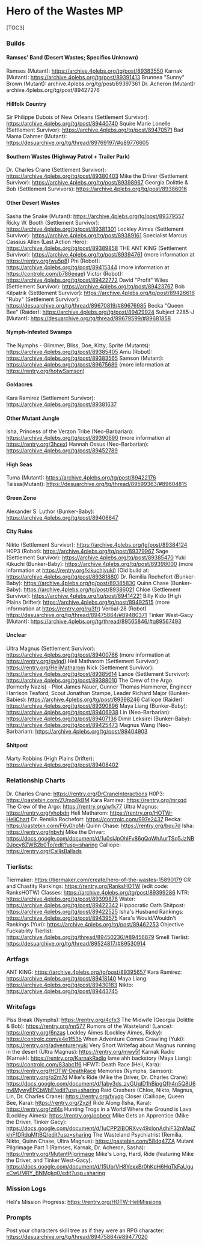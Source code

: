 # Hero of the Wastes MP

[TOC3]

### Builds
#### Ramses' Band (Desert Wastes; Specifics Unknown)
Ramses (Mutant): https://archive.4plebs.org/tg/post/89383550
Karnak (Mutant): https://archive.4plebs.org/tg/post/89391413
Brunnea "Sunny" Brown (Mutant): archive.4plebs.org/tg/post/89397361
Dr. Acheron (Mutant): archive.4plebs.org/tg/post/89427276
#### Hillfolk Country
Sir Philippe Dubois of New Orleans (Settlement Survivor): https://archive.4plebs.org/tg/post/89440740
Squire Marie Lonelle (Settlement Survivor): https://archive.4plebs.org/tg/post/89470571 
Bad Mama Dahmer (Mutant): https://desuarchive.org/tg/thread/89769197/#q89776605
#### Southern Wastes (Highway Patrol + Trailer Park)
Dr. Charles Crane (Settlement Survivor): https://archive.4plebs.org/tg/post/89380403
Mike the Driver (Settlement Survivor): https://archive.4plebs.org/tg/post/89398967
Georgia Dolittle & Bob (Settlement Survivors): https://archive.4plebs.org/tg/post/89386016
#### Other Desert Wastes
Sasha the Snake (Mutant): https://archive.4plebs.org/tg/post/89379557
Ricky W. Booth (Settlement Survivor): https://archive.4plebs.org/tg/post/89381301
Lockley Aimes (Settlement Survivor): https://archive.4plebs.org/tg/post/89389161
Specialist Marcus Cassius Allen (Last Action Hero): https://archive.4plebs.org/tg/post/89389858
THE ANT KING (Settlement Survivor): https://archive.4plebs.org/tg/post/89394761 (more information at https://rentry.org/wu5p8)
Phi (Robot): https://archive.4plebs.org/tg/post/89415344 (more information at https://controlc.com/b786eeae)
Victor (Robot): https://archive.4plebs.org/tg/post/89422772
David "Profit" Wiles (Settlement Survivor): https://archive.4plebs.org/tg/post/89423767
Bob Kilpatrik (Settlement Survivor): https://archive.4plebs.org/tg/post/89426616
"Ruby" (Settlement Survivor): https://desuarchive.org/tg/thread/89670819/#89676985
Becka "Queen Bee" (Raider): https://archive.4plebs.org/tg/post/89429924
Subject 2285-J (Mutant): https://desuarchive.org/tg/thread/89679599/#89681858
#### Nymph-Infested Swamps
The Nymphs - Glimmer, Bliss, Doe, Kitty, Sprite (Mutants): https://archive.4plebs.org/tg/post/89385405
Amu (Robot): https://archive.4plebs.org/tg/post/89383565
Samson (Mutant): https://archive.4plebs.org/tg/post/89675689 (more information at https://rentry.org/hotwSamson)
#### Goldacres
Kara Ramirez (Settlement Survivor): https://archive.4plebs.org/tg/post/89381637
#### Other Mutant Jungle
Isha, Princess of the Verzon Tribe (Neo-Barbarian): https://archive.4plebs.org/tg/post/89390690 (more information at https://rentry.org/3hcex)
Hannah Ossus (Neo-Barbarian): https://archive.4plebs.org/tg/post/89452789 
#### High Seas
Tuma (Mutant): https://archive.4plebs.org/tg/post/89422176
Taissa(Mutant): https://desuarchive.org/tg/thread/89599363/#89604815
#### Green Zone
Alexander S. Luthor (Bunker-Baby): https://archive.4plebs.org/tg/post/89406647
#### City Ruins
Nikto (Settlement Survivor): https://archive.4plebs.org/tg/post/89384124
H0P3 (Robot): https://archive.4plebs.org/tg/post/89379967
Sage (Settlement Survivor): https://archive.4plebs.org/tg/post/89385470
Yuki Kikuchi (Bunker-Baby): https://archive.4plebs.org/tg/post/89398000 (more information at https://rentry.org/kikuchiyuki)
(Old build at: https://archive.4plebs.org/tg/post/89381880)
Dr. Remilia Rochefort (Bunker-Baby): https://archive.4plebs.org/tg/post/89385830
Quinn Chase (Bunker-Baby): https://archive.4plebs.org/tg/post/89386021
Chloe (Settlement Survivor): https://archive.4plebs.org/tg/post/89414221
Billy Kido (High Plains Drifter): https://archive.4plebs.org/tg/post/89492515 (more information at https://rentry.org/ru3fr)
Verbal-28 (Robot) https://desuarchive.org/tg/thread/89475864/#89480371
Tinker West-Gacy (Mutant): https://archive.4plebs.org/tg/thread/89565846/#q89567493
#### Unclear
Ultra Magnus (Settlement Survivor): https://archive.4plebs.org/tg/post/89400766 (more information at https://rentry.org/gvigd)
Heli Matharom (Settlement Survivor): https://rentry.org/HeliMatharom
Nick (Settlement Survivor): https://archive.4plebs.org/tg/post/89385614
Lance (Settlement Survivor): https://archive.4plebs.org/tg/post/89388010
The Crew of the Argo (formerly Nazis) - Pilot James Nauer, Gunner Thomas Hammerer, Engineer Harrison Teaford, Scout Jonathan Stampe, Leader Richard Major (Bunker-Babies): https://archive.4plebs.org/tg/post/89398246
Calliope (Raider): https://archive.4plebs.org/tg/post/89390896
Maya Liang (Bunker-Baby): https://archive.4plebs.org/tg/post/89406938
Lin (Neo-Barbarian): https://archive.4plebs.org/tg/post/89407136
Dimir Leksirei (Bunker-Baby): https://archive.4plebs.org/tg/post/89425473
Magnus Wang (Neo-Barbarian): https://archive.4plebs.org/tg/post/89404903
#### Shitpost
Marty Robbins (High Plains Drifter): https://archive.4plebs.org/tg/post/89408402
### Relationship Charts
Dr. Charles Crane: https://rentry.org/DrCraneInteractions
H0P3: https://pastebin.com/ZUmq4kBM
Kara Ramirez: https://rentry.org/mrxqd
The Crew of the Argo: https://rentry.org/wfk77
Ultra Magnus: https://rentry.org/yhobdn
Heli Matharom: https://rentry.org/HOTW-HeliChart
Dr. Remilia Rochefort: https://controlc.com/997e2437
Becka: https://pastebin.com/F6y0hpMi
Quinn Chase: https://rentry.org/bqu7d
Isha: https://rentry.org/nbvhi
Mike the Driver: https://docs.google.com/document/d/1u0sIJpOhlFv86qQoWhAurTSq5JzNB0Jpcy8ZWB2b0To/edit?usp=sharing
Calliope: https://rentry.org/CallisBallads
### Tierlists:
Tiermaker: https://tiermaker.com/create/hero-of-the-wastes-15890179
CR and Chastity Rankings: https://rentry.org/RanksHOTW (edit code: RanksHOTW)
Classes: https://archive.4plebs.org/tg/post/89399286
NTR: https://archive.4plebs.org/tg/post/89399878
Water: https://archive.4plebs.org/tg/post/89422342
Hippocratic Oath Shitpost: https://archive.4plebs.org/tg/post/89422525
Isha's Husband Rankings: https://archive.4plebs.org/tg/post/89439575
Kara's Would/Wouldn't Rankings (Yuri): https://archive.4plebs.org/tg/post/89462253
Objective Fuckability Tierlist: https://archive.4plebs.org/tg/thread/89450236/#89456879
Smell Tierlist: https://desuarchive.org/tg/thread/89524817/#89530914
### Artfags
ANT KING: https://archive.4plebs.org/tg/post/89395657
Kara Ramirez: https://archive.4plebs.org/tg/post/89418140
Maya Liang: https://archive.4plebs.org/tg/post/89430183 
Nikto: https://archive.4plebs.org/tg/post/89443745 
### Writefags
Piss Break (Nymphs): https://rentry.org/4cfx3
The Midwife (Georgia Dolittle & Bob): https://rentry.org/nn577
Rumors of the Wasteland! (Lance): https://rentry.org/6nzas
Lockley Aimes (Lockley Aimes, Ricky): https://controlc.com/e4e1f53b
When Adventure Comes Crawling (Yuki): https://rentry.org/adventureryuki
Very Short Writefag about Magnus running in the desert (Ultra Magnus): https://rentry.org/mwy5f
Karnak Radio (Karnak): https://rentry.org/KarnakRadio
lame ahh backstory (Maya Liang): https://controlc.com/83abc1f6
HFWT: Death Race (Heli, Kara): https://rentry.org/HOTW-DeathRace
Memories (Nymphs, Samson): https://rentry.org/q2m7d
Mike's Ride (Mike the Driver, Dr. Charles Crane): https://docs.google.com/document/d/1aby3ds_zyGUqID1hBipgQfh4n5Q8U6m4MywyEPCbWbE/edit?usp=sharing
Raid Crashers (Chloe, Nikto, Magnus, Lin, Dr. Charles Crane): https://rentry.org/fxyqp
Closer (Calliope, Queen Bee, Kara): https://rentry.org/2xzif 
Ride Along (Isha, Kara): https://rentry.org/ztf4s
Hunting Trogs in a World Where the Ground is Lava (Lockley Aimes): https://rentry.org/oobecr
Mike Gets an Apprentice (Mike the Driver, Tinker Gacy): https://docs.google.com/document/d/1uCPP2IBORXvv49xIonAdhiF32nMaiZkhFfDRdqMftBQ/edit?usp=sharing
The Wasteland Psychiatrist (Remilia, Nikto, Quinn Chase, Ultra Magnus): https://pastebin.com/58dq47ZA
Mutant Pilgrimage Part 1 (Ramses, Karnak, Dr. Acheron, Sasha): https://rentry.org/MutantPilgrimage
Mike's Long, Hard, Ride (featuring Mike the Driver, and Tinker West-Gacy).
https://docs.google.com/document/d/15UbrVH8YexxBr0hKpH6HqTkFaUguxCwUMRY_BNMgkq0/edit?usp=sharing


### Mission Logs
Heli's Mission Progress: https://rentry.org/HOTW-HeliMissions

### Prompts
Post your characters skill tree as if they were an RPG character: https://desuarchive.org/tg/thread/89475864/#89477020